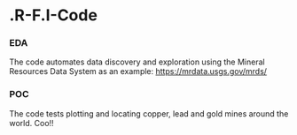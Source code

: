 # .R-F.I-Code


### EDA

The code automates data discovery and exploration using the Mineral Resources Data System as an example: https://mrdata.usgs.gov/mrds/


### POC

The code tests plotting and locating copper, lead and gold mines around the world. Coo!!
